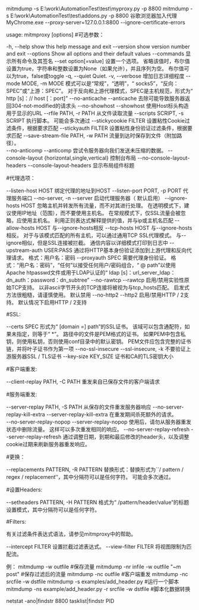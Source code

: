 mitmdump -s E:\work\AutomationTest\test\myproxy.py -p 8800
mitmdump -s E:\work\AutomationTest\test\addons.py -p 8800
谷歌浏览器加入代理
MyChrome.exe --proxy-server=127.0.0.1:8800 --ignore-certificate-errors


usage: mitmproxy [options]
#可选参数：

 -h, --help      show this help message and exit
 --version       show version number and exit
 --options       Show all options and their default values
 --commands      显示所有命令及其签名
 --set option[=value]	设置一个选项。 省略该值时，布尔值设置为true，字符串和整数设置为None（如果允许），并且序列为空。 布尔值可以为true，false或toggle
 -q, --quiet      Quiet.
 -v, --verbose     增加日志详细程度
 --mode MODE, -m MODE 	模式可以是“常规”，“透明”，“ socks5”，“反向：SPEC”或“上游：SPEC”。 对于反向和上游代理模式，SPEC是主机规范，形式为“ http [s]：// host [：port]”
 --no-anticache
 --anticache     去除可能导致服务器返回304-not-modified的请求头
 --no-showhost
 --showhost      使用Host标头构造用于显示的URL
 --rfile PATH, -r PATH		从文件读取流量
 --scripts SCRIPT, -s SCRIPT	执行脚本。 可能会多次通过
 --stickycookie FILTER		设置粘性Cookie过滤条件，根据要求匹配
 --stickyauth FILTER  设置粘性身份验证过滤条件，根据要求匹配
 --save-stream-file PATH, -w PATH	流量到达时保存到文件（附加路径）。      
 --no-anticomp
 --anticomp      尝试令服务器向我们发送未压缩的数据。
 --console-layout {horizontal,single,vertical}		控制台布局
 --no-console-layout-headers
 --console-layout-headers		显示布局组件标题

#代理选项：

 --listen-host HOST  	绑定代理的地址到HOST
 --listen-port PORT, -p PORT	代理服务端口
 --no-server, -n
 --server      启动代理服务器（ 默认启用）
 --ignore-hosts HOST		忽略主机并转发所有流量，而不对其进行处理。 在透明模式下，建议使用IP地址（范围），而不要使用主机名。 在常规模式下，仅SSL流量会被忽略，应使用主机名。 利用正则表达式解释提供的值，并与ip或主机名匹配
 --allow-hosts HOST 与--ignore-hosts相反
 --tcp-hosts HOST   与--ignore-hosts相反。 对于与该模式匹配的所有主机，可以通过通用TCP SSL代理模式。 与--ignore相似，但是SSL连接被拦截。 通信内容以详细模式打印到日志中
 --upstream-auth USER:PASS	通过将HTTP基本身份验证添加到上游代理和反向代理请求。 格式：用户名：密码
 --proxyauth SPEC	需要代理身份验证。 格式：“用户名：密码”，“任何”以接受任何用户/密码组合，“ @ path”以使用Apache htpasswd文件或用于LDAP认证的“ ldap [s]：url_server_ldap：dn_auth：password：dn_subtree”
 --no-rawtcp
 --rawtcp       启用/禁用实验性原始TCP支持。 以非ascii字节开头的TCP连接将被视为与tcp_hosts匹配。 启发式方法很粗糙，请谨慎使用。 默认禁用
 --no-http2
 --http2        启用/禁用HTTP / 2支持。 默认情况下启用HTTP / 2支持

#SSL:

 --certs SPEC     形式为“ [domain =] path”的SSL证书。 该域可以包含通配符，如果未指定，则等于“ *”。 路径中的文件是PEM格式的证书。 如果PEM中包含私钥，则使用私钥，否则使用conf目录中的默认密钥。 PEM文件应包含完整的证书链，并将叶子证书作为第一项
 --no-ssl-insecure
 --ssl-insecure, -k  不要验证上游服务器SSL / TLS证书
 --key-size KEY_SIZE  证书和CA的TLS密钥大小

#客户端重发:

 --client-replay PATH, -C PATH		重发来自已保存文件的客户端请求

#服务端重发:

 --server-replay PATH, -S PATH		从保存的文件重发服务器响应
 --no-server-replay-kill-extra
 --server-replay-kill-extra		在重发期间杀死额外的请求。  
 --no-server-replay-nopop
 --server-replay-nopop		使用后，请勿从服务器重发状态中删除流量。 这样可以多次重发相同的响应。 
 --no-server-replay-refresh
 --server-replay-refresh		通过调整日期，到期和最后修改的header头，以及调整cookie过期来刷新服务器重发响应。   

#更换：

 --replacements PATTERN, -R PATTERN		替换形式：替换形式为``/ pattern / regex / replacement‘‘，其中分隔符可以是任何字符。 可能会多次通过。

#设置Headers:

 --setheaders PATTERN, -H PATTERN		格式为“ /pattern/header/value”的标题设置模式，其中分隔符可以是任何字符。

#Filters:

有关过滤条件表达式语法，请参见mitmproxy中的帮助。

 --intercept FILTER  设置拦截过滤表达式。
 --view-filter FILTER 将视图限制为匹配流。
 
 例：
 mitmdump -w outfile		#保存流量
 mitmdump -nr infile -w outfile "~m post"	#保存过滤后的流量
 mitmdump -nc outfile		#客户端重发
 mitmdump -nc srcfile -w dstfile
 mitmdump -s examples/add_header.py		#运行一个脚本
 mitmdump -ns example/add_header.py -r srcfile -w dstfile		#脚本化数据转换
 
 netstat -ano|findstr 8800
 tasklist|findstr PID